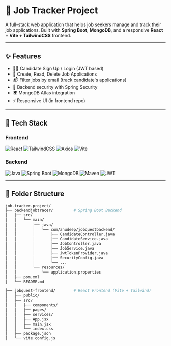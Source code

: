 # 💼 Job Tracker Project

A full-stack web application that helps job seekers manage and track their job applications. Built with **Spring Boot**, **MongoDB**, and a responsive **React + Vite + TailwindCSS** frontend.

---

## ✨ Features

- 🧑‍💻 Candidate Sign Up / Login (JWT based)
- 📝 Create, Read, Delete Job Applications
- 📬 Filter jobs by email (track candidate's applications)
- 🔐 Backend security with Spring Security
- 🌍 MongoDB Atlas integration
- ⚡ Responsive UI (in frontend repo)

---

## 🧠 Tech Stack

### Frontend
![React](https://img.shields.io/badge/React-20232a?style=for-the-badge&logo=react&logoColor=61DAFB)
![TailwindCSS](https://img.shields.io/badge/TailwindCSS-38bdf8?style=for-the-badge&logo=tailwindcss&logoColor=white)
![Axios](https://img.shields.io/badge/Axios-5A29E4?style=for-the-badge&logo=axios&logoColor=white)
![Vite](https://img.shields.io/badge/Vite-646CFF?style=for-the-badge&logo=vite&logoColor=white)

### Backend
![Java](https://img.shields.io/badge/Java-ED8B00?style=for-the-badge&logo=openjdk&logoColor=white)
![Spring Boot](https://img.shields.io/badge/Spring_Boot-6DB33F?style=for-the-badge&logo=spring-boot&logoColor=white)
![MongoDB](https://img.shields.io/badge/MongoDB-4EA94B?style=for-the-badge&logo=mongodb&logoColor=white)
![Maven](https://img.shields.io/badge/Maven-C71A36?style=for-the-badge&logo=apachemaven&logoColor=white)
![JWT](https://img.shields.io/badge/JWT-black?style=for-the-badge&logo=JSON%20web%20tokens)

---

## 📁 Folder Structure

```bash
job-tracker-project/
├── backendjobtracer/         # Spring Boot Backend
│   ├── src/
│   │   └── main/
│   │       ├── java/
│   │       │   └── com/anudeep/jobquestbackend/
│   │       │       ├── CandidateController.java
│   │       │       ├── CandidateService.java
│   │       │       ├── JobController.java
│   │       │       ├── JobService.java
│   │       │       ├── JwtTokenProvider.java
│   │       │       ├── SecurityConfig.java
│   │       │       └── ...
│   │       └── resources/
│   │           └── application.properties
│   ├── pom.xml
│   └── README.md

├── jobquest-frontend/        # React Frontend (Vite + Tailwind)
│   ├── public/
│   ├── src/
│   │   ├── components/
│   │   ├── pages/
│   │   ├── services/
│   │   ├── App.jsx
│   │   ├── main.jsx
│   │   └── index.css
│   ├── package.json
│   └── vite.config.js
